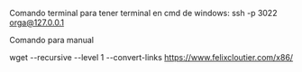 Comando terminal para tener terminal en cmd de windows:
    ssh -p 3022 orga@127.0.0.1

Comando para manual

wget --recursive --level 1 --convert-links https://www.felixcloutier.com/x86/
